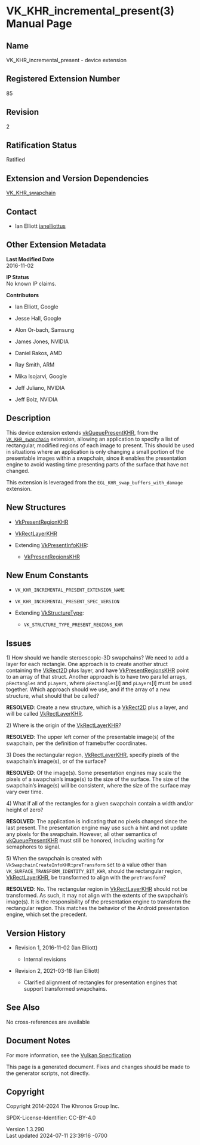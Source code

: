 # VK_KHR_incremental_present(3) Manual Page

## Name

VK_KHR_incremental_present - device extension



## <a href="#_registered_extension_number" class="anchor"></a>Registered Extension Number

85

## <a href="#_revision" class="anchor"></a>Revision

2

## <a href="#_ratification_status" class="anchor"></a>Ratification Status

Ratified

## <a href="#_extension_and_version_dependencies" class="anchor"></a>Extension and Version Dependencies

[VK_KHR_swapchain](https://registry.khronos.org/vulkan/specs/1.3-extensions/man/html/VK_KHR_swapchain.html)  

## <a href="#_contact" class="anchor"></a>Contact

- Ian Elliott <a
  href="https://github.com/KhronosGroup/Vulkan-Docs/issues/new?body=%5BVK_KHR_incremental_present%5D%20@ianelliottus%0A*Here%20describe%20the%20issue%20or%20question%20you%20have%20about%20the%20VK_KHR_incremental_present%20extension*"
  target="_blank" rel="nofollow noopener"><em></em>ianelliottus</a>

## <a href="#_other_extension_metadata" class="anchor"></a>Other Extension Metadata

**Last Modified Date**  
2016-11-02

**IP Status**  
No known IP claims.

**Contributors**  
- Ian Elliott, Google

- Jesse Hall, Google

- Alon Or-bach, Samsung

- James Jones, NVIDIA

- Daniel Rakos, AMD

- Ray Smith, ARM

- Mika Isojarvi, Google

- Jeff Juliano, NVIDIA

- Jeff Bolz, NVIDIA

## <a href="#_description" class="anchor"></a>Description

This device extension extends
[vkQueuePresentKHR](https://registry.khronos.org/vulkan/specs/1.3-extensions/man/html/vkQueuePresentKHR.html), from the
[`VK_KHR_swapchain`](https://registry.khronos.org/vulkan/specs/1.3-extensions/man/html/VK_KHR_swapchain.html) extension, allowing an
application to specify a list of rectangular, modified regions of each
image to present. This should be used in situations where an application
is only changing a small portion of the presentable images within a
swapchain, since it enables the presentation engine to avoid wasting
time presenting parts of the surface that have not changed.

This extension is leveraged from the `EGL_KHR_swap_buffers_with_damage`
extension.

## <a href="#_new_structures" class="anchor"></a>New Structures

- [VkPresentRegionKHR](https://registry.khronos.org/vulkan/specs/1.3-extensions/man/html/VkPresentRegionKHR.html)

- [VkRectLayerKHR](https://registry.khronos.org/vulkan/specs/1.3-extensions/man/html/VkRectLayerKHR.html)

- Extending [VkPresentInfoKHR](https://registry.khronos.org/vulkan/specs/1.3-extensions/man/html/VkPresentInfoKHR.html):

  - [VkPresentRegionsKHR](https://registry.khronos.org/vulkan/specs/1.3-extensions/man/html/VkPresentRegionsKHR.html)

## <a href="#_new_enum_constants" class="anchor"></a>New Enum Constants

- `VK_KHR_INCREMENTAL_PRESENT_EXTENSION_NAME`

- `VK_KHR_INCREMENTAL_PRESENT_SPEC_VERSION`

- Extending [VkStructureType](https://registry.khronos.org/vulkan/specs/1.3-extensions/man/html/VkStructureType.html):

  - `VK_STRUCTURE_TYPE_PRESENT_REGIONS_KHR`

## <a href="#_issues" class="anchor"></a>Issues

1\) How should we handle steroescopic-3D swapchains? We need to add a
layer for each rectangle. One approach is to create another struct
containing the [VkRect2D](https://registry.khronos.org/vulkan/specs/1.3-extensions/man/html/VkRect2D.html) plus layer, and have
[VkPresentRegionsKHR](https://registry.khronos.org/vulkan/specs/1.3-extensions/man/html/VkPresentRegionsKHR.html) point to an array of
that struct. Another approach is to have two parallel arrays,
`pRectangles` and `pLayers`, where `pRectangles`\[i\] and `pLayers`\[i\]
must be used together. Which approach should we use, and if the array of
a new structure, what should that be called?

**RESOLVED**: Create a new structure, which is a
[VkRect2D](https://registry.khronos.org/vulkan/specs/1.3-extensions/man/html/VkRect2D.html) plus a layer, and will be called
[VkRectLayerKHR](https://registry.khronos.org/vulkan/specs/1.3-extensions/man/html/VkRectLayerKHR.html).

2\) Where is the origin of the [VkRectLayerKHR](https://registry.khronos.org/vulkan/specs/1.3-extensions/man/html/VkRectLayerKHR.html)?

**RESOLVED**: The upper left corner of the presentable image(s) of the
swapchain, per the definition of framebuffer coordinates.

3\) Does the rectangular region, [VkRectLayerKHR](https://registry.khronos.org/vulkan/specs/1.3-extensions/man/html/VkRectLayerKHR.html),
specify pixels of the swapchain’s image(s), or of the surface?

**RESOLVED**: Of the image(s). Some presentation engines may scale the
pixels of a swapchain’s image(s) to the size of the surface. The size of
the swapchain’s image(s) will be consistent, where the size of the
surface may vary over time.

4\) What if all of the rectangles for a given swapchain contain a width
and/or height of zero?

**RESOLVED**: The application is indicating that no pixels changed since
the last present. The presentation engine may use such a hint and not
update any pixels for the swapchain. However, all other semantics of
[vkQueuePresentKHR](https://registry.khronos.org/vulkan/specs/1.3-extensions/man/html/vkQueuePresentKHR.html) must still be honored,
including waiting for semaphores to signal.

5\) When the swapchain is created with
`VkSwapchainCreateInfoKHR`::`preTransform` set to a value other than
`VK_SURFACE_TRANSFORM_IDENTITY_BIT_KHR`, should the rectangular region,
[VkRectLayerKHR](https://registry.khronos.org/vulkan/specs/1.3-extensions/man/html/VkRectLayerKHR.html), be transformed to align with the
`preTransform`?

**RESOLVED**: No. The rectangular region in
[VkRectLayerKHR](https://registry.khronos.org/vulkan/specs/1.3-extensions/man/html/VkRectLayerKHR.html) should not be transformed. As
such, it may not align with the extents of the swapchain’s image(s). It
is the responsibility of the presentation engine to transform the
rectangular region. This matches the behavior of the Android
presentation engine, which set the precedent.

## <a href="#_version_history" class="anchor"></a>Version History

- Revision 1, 2016-11-02 (Ian Elliott)

  - Internal revisions

- Revision 2, 2021-03-18 (Ian Elliott)

  - Clarified alignment of rectangles for presentation engines that
    support transformed swapchains.

## <a href="#_see_also" class="anchor"></a>See Also

No cross-references are available

## <a href="#_document_notes" class="anchor"></a>Document Notes

For more information, see the <a
href="https://registry.khronos.org/vulkan/specs/1.3-extensions/html/vkspec.html#VK_KHR_incremental_present"
target="_blank" rel="noopener">Vulkan Specification</a>

This page is a generated document. Fixes and changes should be made to
the generator scripts, not directly.

## <a href="#_copyright" class="anchor"></a>Copyright

Copyright 2014-2024 The Khronos Group Inc.

SPDX-License-Identifier: CC-BY-4.0

Version 1.3.290  
Last updated 2024-07-11 23:39:16 -0700
